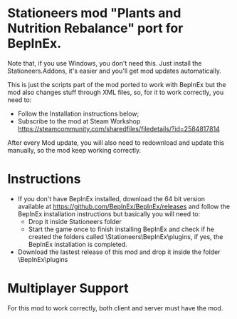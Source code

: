 # Stationeers mod "Plants and Nutrition Rebalance" port for BepInEx.

Note that, if you use Windows, you don't need this. Just install the Stationeers.Addons, it's easier and you'll get mod updates automatically.

This is just the scripts part of the mod ported to work with BepInEx but the mod also changes stuff through XML files, so, for it to work correctly, you need to:
- Follow the Installation instructions below;
- Subscribe to the mod at Steam Workshop https://steamcommunity.com/sharedfiles/filedetails/?id=2584817814

After every Mod update, you will also need to redownload and update this manually, so the mod keep working correctly.

# Instructions

* If you don't have BepInEx installed, download the 64 bit version available at https://github.com/BepInEx/BepInEx/releases and follow the BepInEx installation instructions but basically you will need to:
     - Drop it inside Stationeers folder
     - Start the game once to finish installing BepInEx and check if he created the folders called \Stationeers\BepInEx\plugins, if yes, the BepInEx installation is completed.
* Download the lastest release of this mod and drop it inside the folder \BepInEx\plugins

# Multiplayer Support

For this mod to work correctly, both client and server must have the mod.
